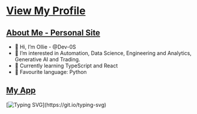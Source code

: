# [View My Profile](https://github.com/Dev-0S)

## [About Me - Personal Site](https://dev-0s.github.io/os/index.html)

- 👋 Hi, I’m Ollie - @Dev-0S
- 👀 I’m interested in Automation, Data Science, Engineering and Analytics, Generative AI and Trading.
- 🌱 Currently learning TypeScript and React
- 🐍 Favourite language: Python

## [My App](https://stealth-gallery.vercel.app/)

[![Typing SVG](https://readme-typing-svg.demolab.com/?lines=Welcome+to+my+profile;Have+a+great+day!)](https://git.io/typing-svg)


<!-- ![GitHub Stats](https://github-readme-stats.vercel.app/api?username=dev-0s&show_icons=true&theme=tokyonight&hide=prs) --->


<!---
Dev-0S/Dev-0S is a ✨ special ✨ repository because its `README.md` (this file) appears on your GitHub profile.
You can click the Preview link to take a look at your changes.
--->

